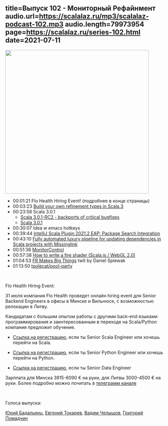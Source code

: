 title=Выпуск 102 - Мониторный Рефайнмент
audio.url=https://scalalaz.ru/mp3/scalalaz-podcast-102.mp3
audio.length=79973954
page=https://scalalaz.ru/series-102.html
date=2021-07-11
----
<img src="/img/episode102.jpg" width="450" />

* 00:01:21 Flo Health Hiring Event! (подробнее в конце страницы)
* 00:03:23 [Build your own refinement types in Scala 3](https://msitko.pl/blog/build-your-own-refinement-types-in-scala3.html)
* 00:23:58 Scala 3.0.1
  * [Scala 3.0.1-RC2 - backports of critical bugfixes](https://dotty.epfl.ch/blog/2021/06/25/scala301-rc2.html)
  * [Scala 3.0.1](https://github.com/lampepfl/dotty/releases/tag/3.0.1)
* 00:30:07 Idea w emacs hotkeys
* 00:39:44 [IntelliJ Scala Plugin 2021.2 EAP: Package Search Integration](https://blog.jetbrains.com/scala/2021/07/09/package-search-integration/)
* 00:43:10 [Fully automated luxury pipeline for updating dependencies in Scala projects with Missinglink](https://engineering.avast.io/fully-automated-luxury-pipeline-for-updating-dependencies-in-scala-projects-with-missinglink/)
* 00:51:36 [MonitorControl](https://github.com/MonitorControl/MonitorControl)
* 00:57:38 [How to write a fire shader (Scala.js / WebGL 2.0)](https://www.reddit.com/r/scala/comments/o4249h/how_to_write_a_fire_shader_scalajs_webgl_20/)
* 01:04:53 [FR Makes Big Things](https://twitter.com/djspiewak/status/1414018363433439233?cn=ZmxleGlibGVfcmVjcw%3D%3D&amp;refsrc=email) twit by Daniel Spiewak
* 01:13:50 [tpolecat/pool-party](https://github.com/tpolecat/pool-party)

<br/>

Flo Health Hiring Event:

31 июля компания Flo Health проведет онлайн hiring event для Senior Backend Engineers в офисы в Минске и Вильнюсе, с возможностью релокации в Литву. 

Кандидатам с большим опытом работы с другими back-end языками программирования и заинтересованным в переходе на Scala/Python компания предложит обучение. 

* [Ссылка на регистрацию](https://boards.greenhouse.io/flohealth/jobs/4611459003?gh_src=tgscalalaz), если ты Senior Scala Engineer или хочешь перейти на Scala.

* [Ссылка на регистрацию](https://boards.greenhouse.io/flohealth/jobs/4611443003?gh_src=tgscalalaz), если ты Senior Python Engineer или хочешь перейти на Python.

* [Ссылка на регистрацию](https://boards.greenhouse.io/flohealth/jobs/4611474003?gh_src=tgscalalaz), если ты Senior Data Engineer

Зарплата для Минска 3915-6090 € на руки, для Литвы 3000-4500 € на руки. Более подробно можно почитать в [телеграмм канале](https://t.me/scala_channel_ru/508)

<br/>

Голоса выпуска:

[Юрий Бадальянц](https://twitter.com/lmnet89),
[Евгений Токарев](https://twitter.com/strobegen),
[Вадим Челышов](https://github.com/dos65),
[Григорий Помадчин](https://github.com/pomadchin)
